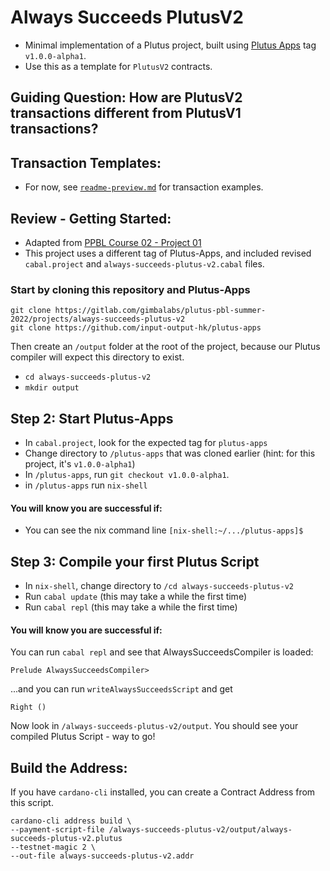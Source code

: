 # Always Succeeds PlutusV2
- Minimal implementation of a Plutus project, built using [Plutus Apps](https://github.com/input-output-hk/plutus-apps) tag `v1.0.0-alpha1`.
- Use this as a template for `PlutusV2` contracts.

## Guiding Question: How are PlutusV2 transactions different from PlutusV1 transactions?

## Transaction Templates:
- For now, see [`readme-preview.md`](https://gitlab.com/gimbalabs/plutus-pbl-summer-2022/projects/always-succeeds-plutus-v2/-/blob/master/readme-preview.md) for transaction examples.

## Review - Getting Started:
- Adapted from [PPBL Course 02 - Project 01](https://gitlab.com/gimbalabs/plutus-pbl-summer-2022/ppbl-course-02/-/tree/master/project-01)
- This project uses a different tag of Plutus-Apps, and included revised `cabal.project` and `always-succeeds-plutus-v2.cabal` files.

### Start by cloning this repository and Plutus-Apps
```
git clone https://gitlab.com/gimbalabs/plutus-pbl-summer-2022/projects/always-succeeds-plutus-v2
git clone https://github.com/input-output-hk/plutus-apps
```
Then create an `/output` folder at the root of the project, because our Plutus compiler will expect this directory to exist.
- `cd always-succeeds-plutus-v2`
- `mkdir output`

## Step 2: Start Plutus-Apps
- In `cabal.project`, look for the expected tag for `plutus-apps`
- Change directory to `/plutus-apps` that was cloned earlier (hint: for this project, it's `v1.0.0-alpha1`)
- In `/plutus-apps`, run `git checkout v1.0.0-alpha1`.
- in `/plutus-apps` run `nix-shell`

#### You will know you are successful if:
- You can see the nix command line `[nix-shell:~/.../plutus-apps]$`

## Step 3: Compile your first Plutus Script
- In `nix-shell`, change directory to `/cd always-succeeds-plutus-v2`
- Run `cabal update` (this may take a while the first time)
- Run `cabal repl` (this may take a while the first time)

#### You will know you are successful if:
You can run `cabal repl` and see that AlwaysSucceedsCompiler is loaded:
```
Prelude AlwaysSucceedsCompiler>
```
...and you can run `writeAlwaysSucceedsScript` and get
```
Right ()
```
Now look in `/always-succeeds-plutus-v2/output`. You should see your compiled Plutus Script - way to go!


## Build the Address:
If you have `cardano-cli` installed, you can create a Contract Address from this script.

```
cardano-cli address build \
--payment-script-file /always-succeeds-plutus-v2/output/always-succeeds-plutus-v2.plutus
--testnet-magic 2 \
--out-file always-succeeds-plutus-v2.addr
```

